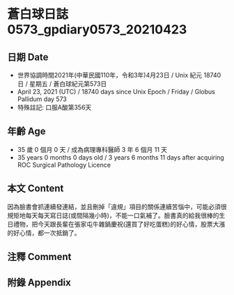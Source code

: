 [_metadata_:encoding]: - "utf-8"
[_metadata_:language]: - "zh-Hant-TW"
[_metadata_:fileformat]: - "markdown"
[_metadata_:MIME_type]: - "text/plain"
[_metadata_:markdown_version]: - "commonmark version 0.29"
[_metadata_:markdown_spec]: - "https://spec.commonmark.org/0.29/"

# 蒼白球日誌0573_gpdiary0573_20210423 #

## 日期 Date ##

* 世界協調時間2021年(中華民國110年，令和3年)4月23日 / Unix 紀元 18740 日 / 星期五 / 蒼白球紀元第573日
* April 23, 2021 (UTC) / 18740 days since Unix Epoch / Friday / Globus Pallidum day 573
* 特殊註記: 口服A酸第356天

## 年齡 Age ##

* 35 歲 0 個月 0 天 / 成為病理專科醫師 3 年 6 個月 11 天
* 35 years 0 months 0 days old / 3 years 6 months 11 days after acquiring ROC Surgical Pathology Licence

## 本文 Content ##

因為臉書會抓連續發連結，並且刪掉「違規」項目的關係連續苦惱中，可能必須很規矩地每天每天寫日誌(或間隔幾小時)，不能一口氣補了。臉書真的給我很棒的生日禮物，把今天跟長輩在張家屯牛雜鍋慶祝(還買了好吃蛋糕)的好心情，股票大漲的好心情，都一次抵銷了。

## 注釋 Comment ##

## 附錄 Appendix ##

